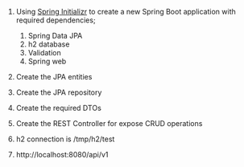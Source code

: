 1.	Using [Spring Initializr](https://start.spring.io/) to create a new Spring Boot application with required dependencies;
	1.	Spring Data JPA
	1.	h2 database
	1.  Validation
	1.  Spring web

1.	Create the JPA entities
1.	Create the JPA repository
1.	Create the required DTOs
1.	Create the REST Controller for expose CRUD operations

1.	h2 connection is /tmp/h2/test
1.	http://localhost:8080/api/v1